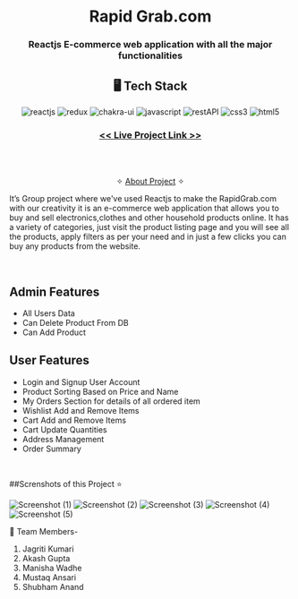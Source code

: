 <h1 align="center">Rapid Grab.com</h1>

<h3 align="center">Reactjs E-commerce web application with all the major functionalities</h3>

<h2 align="center">🖥️ Tech Stack</h2>


<p align="center">
  <img src="https://img.shields.io/badge/React-20232A?style=for-the-badge&logo=react&logoColor=61DAFB" alt="reactjs" />
  <img src="https://img.shields.io/badge/Redux-593D88?style=for-the-badge&logo=redux&logoColor=white" alt="redux" />
  <img src="https://img.shields.io/badge/Chakra%20UI-3bc7bd?style=for-the-badge&logo=chakraui&logoColor=white" alt="chakra-ui" />
  <img src="https://img.shields.io/badge/JavaScript-323330?style=for-the-badge&logo=javascript&logoColor=F7DF1E" alt="javascript" />
  <img src="https://img.shields.io/badge/Rest_API-02303A?style=for-the-badge&logo=react-router&logoColor=white" alt="restAPI" />
  <img src="https://img.shields.io/badge/CSS3-1572B6?style=for-the-badge&logo=css3&logoColor=white" alt="css3" />
  <img src="https://img.shields.io/badge/HTML5-E34F26?style=for-the-badge&logo=html5&logoColor=white" alt="html5" />
</p>

<h3 align="center"><a href="cute-llama-5d319b.netlify.app/"><strong><< Live Project Link >></strong></a></h3>

<br/>

<p align="center">
  <br />&#10023;
  <a href="#Contact">About Project</a> &#10023;
</p>

It’s Group project where we've used Reactjs to make the RapidGrab.com with our creativity it is an e-commerce web application that allows you to buy and sell electronics,clothes and other household products online. It has a variety of categories, just visit the product listing page and you will see all the products, apply filters as per your need and in just a few clicks you can buy any products from the website.

<br/>

##  Admin Features
- All Users Data
- Can Delete Product From DB
- Can Add Product
 
##  User Features
- Login and Signup User Account
- Product Sorting Based on Price and Name
- My Orders Section for details of all ordered item
- Wishlist Add and Remove Items
- Cart Add and Remove Items 
- Cart Update Quantities 
- Address Management
- Order Summary

<br />

##Screnshots of this Project ⭐️

![Screenshot (1)](https://i.postimg.cc/nrWY6v9r/Screenshot-28.png) 
![Screenshot (2)](https://i.postimg.cc/9QTRxXN2/Screenshot-21.png) 
![Screenshot (3)](https://i.postimg.cc/vmhKCVPw/Screenshot-22.png) 
![Screenshot (4)](https://i.postimg.cc/nrjPWVS4/Screenshot-24.png) 
![Screenshot (5)](https://i.postimg.cc/rpVtPNLC/Screenshot-18.png) 


 🚀 Team Members-

1. Jagriti Kumari
2. Akash Gupta
3. Manisha Wadhe
4. Mustaq Ansari
5. Shubham Anand
